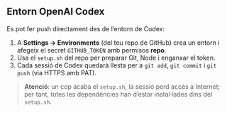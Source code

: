## Entorn OpenAI Codex

Es pot fer push directament des de l’entorn de Codex:

1. A **Settings → Environments** (del teu repo de GitHub) crea un entorn i afegeix el secret `GITHUB_TOKEN` amb permisos **repo**.
2. Usa el `setup.sh` del repo per preparar Git, Node i enganxar el token.
3. Cada sessió de Codex quedarà llesta per a `git add`, `git commit` i `git push` (via HTTPS amb PAT).

> **Atenció**: un cop acaba el `setup.sh`, la sessió perd accés a Internet; per tant, totes les dependències han d’estar instal·lades dins del `setup.sh`.
